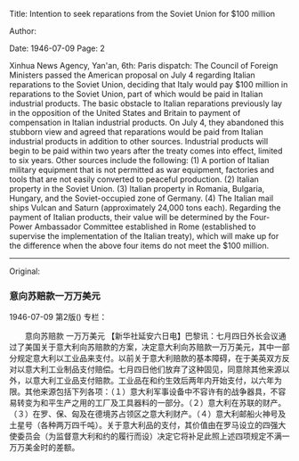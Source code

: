 Title: Intention to seek reparations from the Soviet Union for $100 million

Author:

Date: 1946-07-09
Page: 2

Xinhua News Agency, Yan'an, 6th: Paris dispatch: The Council of Foreign Ministers passed the American proposal on July 4 regarding Italian reparations to the Soviet Union, deciding that Italy would pay $100 million in reparations to the Soviet Union, part of which would be paid in Italian industrial products. The basic obstacle to Italian reparations previously lay in the opposition of the United States and Britain to payment of compensation in Italian industrial products. On July 4, they abandoned this stubborn view and agreed that reparations would be paid from Italian industrial products in addition to other sources. Industrial products will begin to be paid within two years after the treaty comes into effect, limited to six years. Other sources include the following: (1) A portion of Italian military equipment that is not permitted as war equipment, factories and tools that are not easily converted to peaceful production. (2) Italian property in the Soviet Union. (3) Italian property in Romania, Bulgaria, Hungary, and the Soviet-occupied zone of Germany. (4) The Italian mail ships Vulcan and Saturn (approximately 24,000 tons each). Regarding the payment of Italian products, their value will be determined by the Four-Power Ambassador Committee established in Rome (established to supervise the implementation of the Italian treaty), which will make up for the difference when the above four items do not meet the $100 million.



<hr /> 

Original: 


### 意向苏赔款一万万美元

1946-07-09
第2版()
专栏：

　　意向苏赔款
    一万万美元
    【新华社延安六日电】巴黎讯：七月四日外长会议通过了美国关于意大利向苏赔款的方案，决定意大利向苏赔款一万万美元，其中一部分规定意大利以工业品来支付。以前关于意大利赔款的基本障碍，在于美英双方反对以意大利工业制品支付赔偿。七月四日他们放弃了这种固见，同意除其他来源以外，以意大利工业品支付赔款。工业品在和约生效后两年内开始支付，以六年为限。其他来源包括下列各项：（１）意大利军事设备中不容许有的战争器具，不容易转变为和平生产之用的工厂及工具器料的一部分。（２）意大利在苏联的财产。（３）在罗、保、匈及在德境苏占领区之意大利财产。（４）意大利邮船火神号及土星号（各种两万四千吨）。关于意大利品的支付，其价值由在罗马设立的四强大使委员会（为监督意大利和约的履行而设）决定它将补足此照上述四项规定不满一万万美金时的差额。
